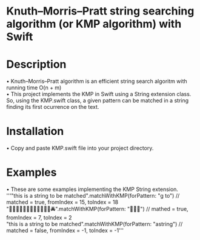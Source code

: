 # Knuth–Morris–Pratt string searching algorithm (or KMP algorithm) with Swift

<h1> Description </h1>
• Knuth–Morris–Pratt algorithm is an efficient string search algoritm with running time O(n + m) <br>
• This project implements the KMP in Swift using a String extension class. So, using the KMP.swift
  class, a given pattern can be matched in a string finding its first ocurrence on the text. 

<h1> Installation </h1>
• Copy and paste KMP.swift file into your project directory.

<h1> Examples </h1>
• These are some examples implementing the KMP String extension.<br>
'''"this is a string to be matched".matchWithKMP(forPattern: "g to") // matched = true, fromIndex = 15, toIndex = 18 <br>
   "🚕🚕🚖🚖🚀🚏🚤🚅🚅🚅🚝🚤🚔".matchWithKMP(forPattern: "🚅🚅🚅") // mathed = true, fromIndex = 7, toIndex = 2 <br>
   "this is a string to be matched".matchWithKMP(forPattern: "astring") // matched = false, fromIndex = -1, toIndex = -1'''



